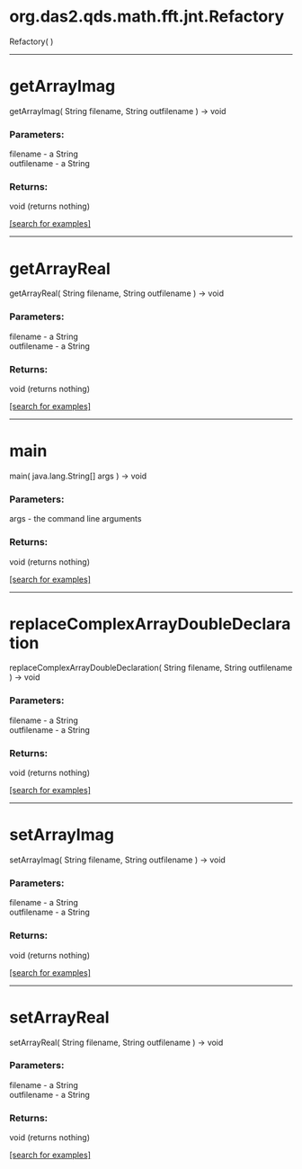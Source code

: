 # org.das2.qds.math.fft.jnt.Refactory
Refactory( )


***
<a name="getArrayImag"></a>
# getArrayImag
getArrayImag( String filename, String outfilename ) &rarr; void



### Parameters:
filename - a String
<br>outfilename - a String

### Returns:
void (returns nothing)


<a href="https://github.com/autoplot/dev/search?q=getArrayImag&unscoped_q=getArrayImag">[search for examples]</a>

***
<a name="getArrayReal"></a>
# getArrayReal
getArrayReal( String filename, String outfilename ) &rarr; void



### Parameters:
filename - a String
<br>outfilename - a String

### Returns:
void (returns nothing)


<a href="https://github.com/autoplot/dev/search?q=getArrayReal&unscoped_q=getArrayReal">[search for examples]</a>

***
<a name="main"></a>
# main
main( java.lang.String[] args ) &rarr; void



### Parameters:
args - the command line arguments

### Returns:
void (returns nothing)


<a href="https://github.com/autoplot/dev/search?q=main&unscoped_q=main">[search for examples]</a>

***
<a name="replaceComplexArrayDoubleDeclaration"></a>
# replaceComplexArrayDoubleDeclaration
replaceComplexArrayDoubleDeclaration( String filename, String outfilename ) &rarr; void



### Parameters:
filename - a String
<br>outfilename - a String

### Returns:
void (returns nothing)


<a href="https://github.com/autoplot/dev/search?q=replaceComplexArrayDoubleDeclaration&unscoped_q=replaceComplexArrayDoubleDeclaration">[search for examples]</a>

***
<a name="setArrayImag"></a>
# setArrayImag
setArrayImag( String filename, String outfilename ) &rarr; void



### Parameters:
filename - a String
<br>outfilename - a String

### Returns:
void (returns nothing)


<a href="https://github.com/autoplot/dev/search?q=setArrayImag&unscoped_q=setArrayImag">[search for examples]</a>

***
<a name="setArrayReal"></a>
# setArrayReal
setArrayReal( String filename, String outfilename ) &rarr; void



### Parameters:
filename - a String
<br>outfilename - a String

### Returns:
void (returns nothing)


<a href="https://github.com/autoplot/dev/search?q=setArrayReal&unscoped_q=setArrayReal">[search for examples]</a>

